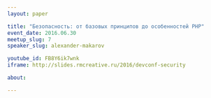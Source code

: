 ```yaml
---
layout: paper

title: "Безопасность: от базовых принципов до особенностей PHP"
event_date: 2016.06.30
meetup_slug: 7
speaker_slug: alexander-makarov

youtube_id: FB8Y6ik7wnk
iframe: http://slides.rmcreative.ru/2016/devconf-security	

about: 

---
```

